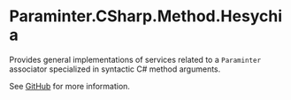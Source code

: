 # Paraminter.CSharp.Method.Hesychia

Provides general implementations of services related to a `Paraminter` associator specialized in syntactic C# method arguments.

See [GitHub](https://github.com/Paraminter/Paraminter.CSharp.Method.Hesychia) for more information.